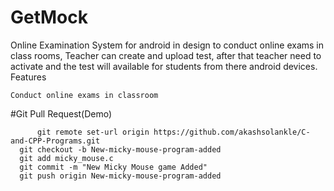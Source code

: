 # GetMock


Online Examination System for android in design to conduct online exams in class rooms, Teacher can create and upload test, after that teacher need to activate and the test will available for students from there android devices.
Features

    Conduct online exams in classroom
#Git Pull Request(Demo)

          git remote set-url origin https://github.com/akashsolankle/C-and-CPP-Programs.git
	  git checkout -b New-micky-mouse-program-added
  	  git add micky_mouse.c 
  	  git commit -m "New Micky Mouse game Added"
  	  git push origin New-micky-mouse-program-added  

